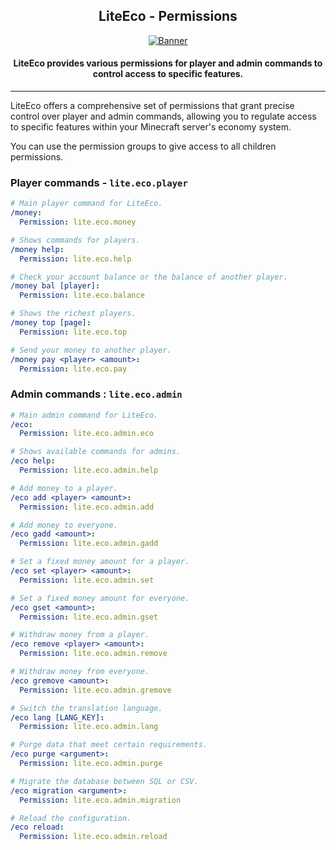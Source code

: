 <div align=center>

## LiteEco - Permissions

[![Banner]](https://github.com/EncryptSL/LiteEco)

#### LiteEco provides various permissions for player and admin commands to control access to specific features.
</div>

---

LiteEco offers a comprehensive set of permissions that grant precise control over player and admin commands, allowing you to regulate access to specific features within your Minecraft server's economy system.

[//]: # (With these fine-grained permissions, you can customize the gameplay experience, ensuring a fair and balanced economic environment for all players.)

You can use the permission groups to give access to all children permissions.

### Player commands - `lite.eco.player`

```YAML
# Main player command for LiteEco.
/money:
  Permission: lite.eco.money

# Shows commands for players.
/money help:
  Permission: lite.eco.help

# Check your account balance or the balance of another player.
/money bal [player]:
  Permission: lite.eco.balance

# Shows the richest players.
/money top [page]:
  Permission: lite.eco.top

# Send your money to another player.
/money pay <player> <amount>:
  Permission: lite.eco.pay
```

### Admin commands : `lite.eco.admin`

```YAML
# Main admin command for LiteEco.
/eco:
  Permission: lite.eco.admin.eco

# Shows available commands for admins.
/eco help:
  Permission: lite.eco.admin.help

# Add money to a player.
/eco add <player> <amount>:
  Permission: lite.eco.admin.add

# Add money to everyone.
/eco gadd <amount>:
  Permission: lite.eco.admin.gadd

# Set a fixed money amount for a player.
/eco set <player> <amount>:
  Permission: lite.eco.admin.set

# Set a fixed money amount for everyone.
/eco gset <amount>:
  Permission: lite.eco.admin.gset

# Withdraw money from a player.
/eco remove <player> <amount>:
  Permission: lite.eco.admin.remove

# Withdraw money from everyone.
/eco gremove <amount>:
  Permission: lite.eco.admin.gremove

# Switch the translation language.
/eco lang [LANG_KEY]:
  Permission: lite.eco.admin.lang

# Purge data that meet certain requirements.
/eco purge <argument>:
  Permission: lite.eco.admin.purge

# Migrate the database between SQL or CSV.
/eco migration <argument>:
  Permission: lite.eco.admin.migration

# Reload the configuration.
/eco reload:
  Permission: lite.eco.admin.reload
```

[Banner]: https://i.ibb.co/gvpv3CX/LiteEco.jpg